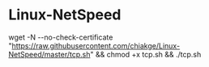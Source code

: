 # Linux-NetSpeed

wget -N --no-check-certificate "https://raw.githubusercontent.com/chiakge/Linux-NetSpeed/master/tcp.sh" && chmod +x tcp.sh && ./tcp.sh
